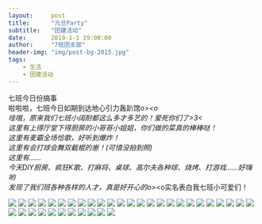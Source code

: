 ```yaml
---
layout:     post
title:      "元旦Party"
subtitle:   "团建活动"
date:       2019-1-1 19:00:00
author:     "7班团支部"
header-img: "img/post-bg-2015.jpg"
tags:
    - 生活
    - 团建活动
---
```



七班今日份搞事<br>
啦啦啦，七班今日如期到达地心引力轰趴馆o>_<o <br>
哇哦，原来我们七班小阔耐都这么多才多艺的！爱死你们了>3< <br>
这里有上得厅堂下得厨房的小哥哥小姐姐，你们做的菜真的棒棒哒！<br>
这里有麦霸全场恰歌，好听到爆炸！<br>
这里有会打球会舞双截棍的崽！(可惜没拍到照)<br>
这里有……<br>
今天DIY厨房、疯狂K歌、打麻将、桌球、高尔夫各种球、烧烤、打游戏……好嗨哟<br>
发现了我们班各种各样的人才，真是好开心的o>_<o实名表白我七班小可爱们！<br>
 
 ![](http://b195.photo.store.qq.com/psb?/V12Mx3kP1dR9rT/4KoP9XWN67Va3OleozODh2uHpilEuw3gMGwQzl98DWU!/b/dMMAAAAAAAAA&bo=VQhABlUIQAYRECc!)
 ![](http://b318.photo.store.qq.com/psb?/V12Mx3kP1dR9rT/lL*GpPE7GKNwF7.fbQmucr2*mg8Xpt4oJyN46D6L.ms!/b/dD4BAAAAAAAA&bo=VQhABlUIQAYRIBc!)
 ![](http://b311.photo.store.qq.com/psb?/V12Mx3kP1dR9rT/Md.LiqxL3AtFiQQyQl1*22jifD4BF6LAPwR9WqjtJ4I!/b/dDcBAAAAAAAA&bo=VQhABlUIQAYRECc!)
 ![](http://b339.photo.store.qq.com/psb?/V12Mx3kP1dR9rT/ehV1moOFKxNPVZFIOx28GVLGS6x6ahy8IRO0jh.oEXI!/b/dFMBAAAAAAAA&bo=VQhABlUIQAYRECc!)
 ![](http://b338.photo.store.qq.com/psb?/V12Mx3kP1dR9rT/AQnoJWY27VaTeoMfgbdmH8CuAwkhdo5DSeSXBRpRv.8!/b/dFIBAAAAAAAA&bo=wAPQAsAD0AIRECc!)
 ![](http://b182.photo.store.qq.com/psb?/V12Mx3kP1dR9rT/P4WJeNwFeYyMKtdvCel.vTTE*CMhBzM4Um1imERWBOQ!/b/dLYAAAAAAAAA&bo=GQLAAxkCwAMRECc!)
 ![](http://b191.photo.store.qq.com/psb?/V12Mx3kP1dR9rT/wEVd*tdeVGS69gj99xjLbY53tA7FagybleYPep.Os1s!/b/dL8AAAAAAAAA&bo=VQhABlUIQAYRIBc!)
 ![](http://b190.photo.store.qq.com/psb?/V12Mx3kP1dR9rT/QBoKhZqHuCfoM7.o4D84oOEt6yZ3yh2YkZN206YH8*0!/b/dL4AAAAAAAAA&bo=VQhABlUIQAYRIBc!)
 ![](http://b340.photo.store.qq.com/psb?/V12Mx3kP1dR9rT/jHTxkfK2Jxieesm1ml1DRWXZkFaNg9umVnBJwe87lxE!/b/dFQBAAAAAAAA&bo=VQhABlUIQAYRECc!)
 ![](http://b191.photo.store.qq.com/psb?/V12Mx3kP1dR9rT/Axbne4VJ4uiDiVa*Lzckmjlmr*hYfll0XJ5vC6lmn*U!/c/dL8AAAAAAAAA&bo=IAEAAiABAAIRFyA!)
 ![](http://b184.photo.store.qq.com/psb?/V12Mx3kP1dR9rT/3OweY9PT6q8HrL3ESvRh29XvSsSM7J3P2rkYKVqMJiM!/c/dLgAAAAAAAAA&bo=IAEAAiABAAIRFyA!)
 ![](/img/in-post/post-party-18.jpeg)
 ![](/img/in-post/post-party-19.jpeg)
 ![](/img/in-post/post-party-20.jpeg)
 ![](/img/in-post/post-party-21.jpeg)
 ![](/img/in-post/post-party-22.jpeg)
 ![](/img/in-post/post-party-23.jpeg)
 ![](/img/in-post/post-party-24.jpeg)
 ![](/img/in-post/post-party-25.jpeg)
 ![](/img/in-post/post-party-26.jpeg)
 ![](/img/in-post/post-party-27.jpeg)
 ![](/img/in-post/post-party-28.jpeg)
 ![](/img/in-post/post-party-29.jpeg)
 ![](/img/in-post/post-party-30.jpeg)
 ![](/img/in-post/post-party-31.jpeg)
 ![](/img/in-post/post-party-32.jpeg)
 ![](/img/in-post/post-party-33.jpeg)
 ![](/img/in-post/post-party-34.jpeg)
 ![](/img/in-post/post-party-35.jpeg)
 ![](/img/in-post/post-party-36.jpeg)
 ![](/img/in-post/post-party-37.jpeg)
 ![](/img/in-post/post-party-38.jpeg)
 ![](/img/in-post/post-party-39.jpeg)
 ![](/img/in-post/post-party-40.jpeg)
 ![](/img/in-post/post-party-41.jpeg)
 ![](/img/in-post/post-party-42.jpeg)
